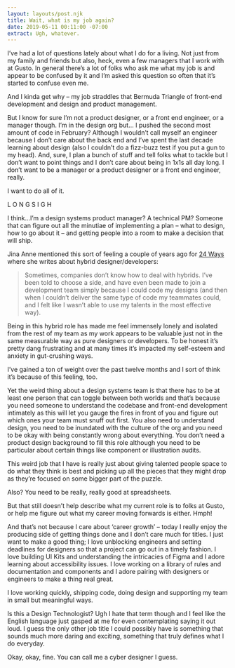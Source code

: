```yaml
---
layout: layouts/post.njk
title: Wait, what is my job again?
date: 2019-05-11 00:11:00 -07:00
extract: Ugh, whatever.
---
```


I’ve had a lot of questions lately about what I do for a living. Not just from my family and friends but also, heck, even a few managers that I work with at Gusto. In general there’s a lot of folks who ask me what my job is and appear to be confused by it and I’m asked this question so often that it’s started to confuse even me.

And I kinda get why – my job straddles that Bermuda Triangle of front-end development and design and product management.

But I know for sure I’m not a product designer, or a front end engineer, or a manager though. I’m in the design org but... I pushed the second most amount of code in February? Although I wouldn’t call myself an engineer because I don’t care about the back end and I’ve spent the last decade learning about design (also I couldn’t do a fizz-buzz test if you put a gun to my head). And, sure, I plan a bunch of stuff and tell folks what to tackle but I don’t want to point things and I don’t care about being in 1x1s all day long. I don’t want to be a manager or a product designer or a front end engineer, really.

I want to do all of it.

L O N G S I G H

I think...I’m a design systems product manager? A technical PM? Someone that can figure out all the minutiae of implementing a plan – what to design, how to go about it – and getting people into a room to make a decision that will ship.

Jina Anne mentioned this sort of feeling a couple of years ago for [24 Ways](https://24ways.org/2017/design-systems-and-hybrids/) where she writes about hybrid designer/developers:

> Sometimes, companies don’t know how to deal with hybrids. I’ve been told to choose a side, and have even been made to join a development team simply because I could code my designs (and then when I couldn’t deliver the same type of code my teammates could, and I felt like I wasn’t able to use my talents in the most effective way).

Being in this hybrid role has made me feel immensely lonely and isolated from the rest of my team as my work appears to be valuable just not in the same measurable way as pure designers or developers. To be honest it’s pretty dang frustrating and at many times it’s impacted my self-esteem and anxiety in gut-crushing ways.

I’ve gained a ton of weight over the past twelve months and I sort of think it’s because of this feeling, too.

Yet the weird thing about a design systems team is that there has to be at least one person that can toggle between both worlds and that’s because you need someone to understand the codebase and front-end development intimately as this will let you gauge the fires in front of you and figure out which ones your team must snuff out first. You also need to understand design, you need to be inundated with the culture of the org and you need to be okay with being constantly wrong about everything. You don’t need a product design background to fill this role although you need to be particular about certain things like component or illustration audits.

This weird job that I have is really just about giving talented people space to do what they think is best and picking up all the pieces that they might drop as they’re focused on some bigger part of the puzzle.

Also? You need to be really, really good at spreadsheets.

But that still doesn’t help describe what my current role is to folks at Gusto, or help me figure out what my career moving forwards is either. Hmph!

And that’s not because I care about ‘career growth’ – today I really enjoy the producing side of getting things done and I don’t care much for titles. I just want to make a good thing; I love unblocking engineers and setting deadlines for designers so that a project can go out in a timely fashion. I love building UI Kits and understanding the intricacies of Figma and I adore learning about accessibility issues. I love working on a library of rules and documentation and components and I adore pairing with designers or engineers to make a thing real great.

I love working quickly, shipping code, doing design and supporting my team in small but meaningful ways.

Is this a Design Technologist? Ugh I hate that term though and I feel like the English language just gasped at me for even contemplating saying it out loud. I guess the only other job title I could possibly have is something that sounds much more daring and exciting, something that truly defines what I do everyday.

Okay, okay, fine. You can call me a cyber designer I guess.
